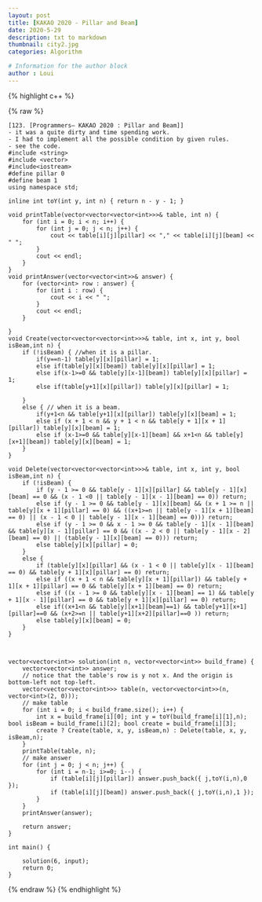 ```yaml
---
layout: post
title: [KAKAO 2020 - Pillar and Beam]
date: 2020-5-29
description: txt to markdown
thumbnail: city2.jpg
categories: Algorithm

# Information for the author block
author : Loui
---
```


{% highlight c++ %}

{% raw %}

	﻿[123. [Programmers– KAKAO 2020 : Pillar and Beam]]
	- it was a quite dirty and time spending work.
	- I had to implement all the possible condition by given rules.
	- see the code.
	#include <string>
	#include <vector>
	#include<iostream>
	#define pillar 0
	#define beam 1
	using namespace std;
	
	inline int toY(int y, int n) { return n - y - 1; }
	
	void printTable(vector<vector<vector<int>>>& table, int n) {
		for (int i = 0; i < n; i++) {
			for (int j = 0; j < n; j++) {
				cout << table[i][j][pillar] << "," << table[i][j][beam] << " ";
			}
			cout << endl;
		}
	}
	void printAnswer(vector<vector<int>>& answer) {
		for (vector<int> row : answer) {
			for (int i : row) {
				cout << i << " ";
			}
			cout << endl;
		}
	
	}
	void Create(vector<vector<vector<int>>>& table, int x, int y, bool isBeam,int n) {
		if (!isBeam) { //when it is a pillar.
			if(y==n-1) table[y][x][pillar] = 1;
			else if(table[y][x][beam]) table[y][x][pillar] = 1;
			else if(x-1>=0 && table[y][x-1][beam]) table[y][x][pillar] = 1;
			else if(table[y+1][x][pillar]) table[y][x][pillar] = 1;
				
		}
		else { // when it is a beam.
			if(y+1<n && table[y+1][x][pillar]) table[y][x][beam] = 1;
			else if (x + 1 < n && y + 1 < n && table[y + 1][x + 1][pillar]) table[y][x][beam] = 1;
			else if (x-1>=0 && table[y][x-1][beam] && x+1<n && table[y][x+1][beam]) table[y][x][beam] = 1;
		}
	}
	
	void Delete(vector<vector<vector<int>>>& table, int x, int y, bool isBeam,int n) {
		if (!isBeam) {
			if (y - 1 >= 0 && table[y - 1][x][pillar] && table[y - 1][x][beam] == 0 && (x - 1 <0 || table[y - 1][x - 1][beam] == 0)) return;
			else if (y - 1 >= 0 && table[y - 1][x][beam] && (x + 1 >= n || table[y][x + 1][pillar] == 0) && ((x+1>=n || table[y - 1][x + 1][beam] == 0) || (x - 1 < 0 || table[y - 1][x - 1][beam] == 0))) return;
			else if (y - 1 >= 0 && x - 1 >= 0 && table[y - 1][x - 1][beam] && table[y][x - 1][pillar] == 0 && ((x - 2 < 0 || table[y - 1][x - 2][beam] == 0) || (table[y - 1][x][beam] == 0))) return;
			else table[y][x][pillar] = 0;
		}
		else {
			if (table[y][x][pillar] && (x - 1 < 0 || table[y][x - 1][beam] == 0) && table[y + 1][x][pillar] == 0) return;
			else if ((x + 1 < n && table[y][x + 1][pillar]) && table[y + 1][x + 1][pillar] == 0 && table[y][x + 1][beam] == 0) return;
			else if ((x - 1 >= 0 && table[y][x - 1][beam] == 1) && table[y + 1][x - 1][pillar] == 0 && table[y + 1][x][pillar] == 0) return;
			else if((x+1<n && table[y][x+1][beam]==1) && table[y+1][x+1][pillar]==0 && (x+2>=n || table[y+1][x+2][pillar]==0 )) return;
			else table[y][x][beam] = 0;
		}
	}
	
	
	
	vector<vector<int>> solution(int n, vector<vector<int>> build_frame) {
		vector<vector<int>> answer;
		// notice that the table's row is y not x. And the origin is bottom-left not top-left.
		vector<vector<vector<int>>> table(n, vector<vector<int>>(n, vector<int>(2, 0)));
		// make table
		for (int i = 0; i < build_frame.size(); i++) {
			int x = build_frame[i][0]; int y = toY(build_frame[i][1],n); bool isBeam = build_frame[i][2]; bool create = build_frame[i][3];
			create ? Create(table, x, y, isBeam,n) : Delete(table, x, y, isBeam,n);
		}
		printTable(table, n);
		// make answer
		for (int j = 0; j < n; j++) {
			for (int i = n-1; i>=0; i--) {
				if (table[i][j][pillar]) answer.push_back({ j,toY(i,n),0 });
				if (table[i][j][beam]) answer.push_back({ j,toY(i,n),1 });
			}
		}
		printAnswer(answer);
	
		return answer;
	} 
	
	int main() {
		
		solution(6, input);
		return 0;
	}
	
{% endraw %}
{% endhighlight %}


